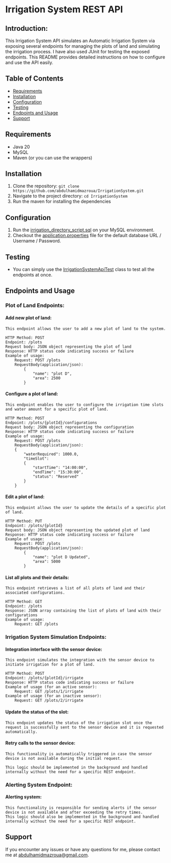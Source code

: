 
# Irrigation System REST API

## Introduction:
This Irrigation System API simulates an Automatic Irrigation System via exposing several endpoints for managing the plots of land and simulating the irrigation process.
I have also used JUnit for testing the exposed endpoints.
This README provides detailed instructions on how to configure and use the API easily.

## Table of Contents
- [Requirements](#requirements)
- [Installation](#installation)
- [Configuration](#configuration)
- [Testing](#testing)
- [Endpoints and Usage](#endpoints-and-usage)
- [Support](#support)

## Requirements
- Java 20
- MySQL
- Maven (or you can use the wrappers)

## Installation
1. Clone the repository: `git clone https://github.com/abdulhamidmazroua/IrrigationSystem.git`
2. Navigate to the project directory: `cd IrrigationSystem`
3. Run the maven for installing the dependencies

## Configuration
1. Run the [irrigation_directory_script.sql](sql_script/irrigation_dirctory_script.sql) on your MySQL environment.
2. Checkout the [application.properties](src/main/resources/application.properties) file for the default database URL / Username / Password.

## Testing
- You can simply use the [IrrigationSystemApiTest](src/test/java/hameed/irrigationsystem/IrrigationSystemApiTest.java) class to test all the endpoints at once.

## Endpoints and Usage

### Plot of Land Endpoints:

#### Add new plot of land:
    This endpoint allows the user to add a new plot of land to the system.
    
    HTTP Method: POST
    Endpoint: /plots
    Request body: JSON object representing the plot of land
    Response: HTTP status code indicating success or failure
    Example of usage:
        Request: POST /plots
        RequestBody(application/json):
            {
                "name": "plot D",
                "area": 2500
            }

#### Configure a plot of land: 
    This endpoint enables the user to configure the irrigation time slots and water amount for a specific plot of land.
    
    HTTP Method: POST
    Endpoint: /plots/{plotId}/configurations
    Request body: JSON object representing the configuration
    Response: HTTP status code indicating success or failure
    Example of usage:
        Request: POST /plots
        RequestBody(application/json):
        {
            "waterRequired": 1000.0,
            "timeSlot": 
            {
                "startTime": "14:00:00",
                "endTime": "15:30:00",
                "status": "Reserved"
            }
        }

#### Edit a plot of land: 
    This endpoint allows the user to update the details of a specific plot of land.
    
    HTTP Method: PUT
    Endpoint: /plots/{plotId}
    Request body: JSON object representing the updated plot of land
    Response: HTTP status code indicating success or failure
    Example of usage:
        Request: POST /plots
        RequestBody(application/json):
            {
                "name": "plot D Updated",
                "area": 5000
            }

#### List all plots and their details: 
    This endpoint retrieves a list of all plots of land and their associated configurations.
    
    HTTP Method: GET
    Endpoint: /plots
    Response: JSON array containing the list of plots of land with their configurations
    Example of usage:
        Request: GET /plots

### Irrigation System Simulation Endpoints:

#### Integration interface with the sensor device:
    This endpoint simulates the integration with the sensor device to initiate irrigation for a plot of land.
    
    HTTP Method: POST
    Endpoint: /plots/{plotId}/irrigate
    Response: HTTP status code indicating success or failure
    Example of usage (for an active sensor):
        Request: GET /plots/1/irrigate
    Example of usage (for an inactive sensor):
        Request: GET /plots/2/irrigate

#### Update the status of the slot:
    This endpoint updates the status of the irrigation slot once the request is successfully sent to the sensor device and it is requested automatically.

#### Retry calls to the sensor device:
    This functionality is automatically triggered in case the sensor device is not available during the initial request.
    
    This logic should be implemented in the background and handled internally without the need for a specific REST endpoint.

### Alerting System Endpoint:
    
#### Alerting system: 
    This functionality is responsible for sending alerts if the sensor device is not available and after exceeding the retry times.
    This logic should also be implemented in the background and handled internally without the need for a specific REST endpoint.

## Support
If you encounter any issues or have any questions for me, please contact me at [abdulhamidmazroua@gmail.com](abdulhamidmazroua@gmail.com).